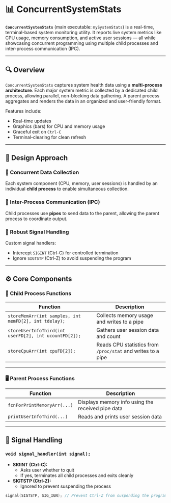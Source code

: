 # 📊 ConcurrentSystemStats

**`ConcurrentSystemStats`** (main executable: `mySystemStats`) is a real-time, terminal-based system monitoring utility. It reports live system metrics like CPU usage, memory consumption, and active user sessions — all while showcasing concurrent programming using multiple child processes and inter-process communication (IPC).

---

## 🔍 Overview

`ConcurrentSystemStats` captures system health data using a **multi-process architecture**. Each major system metric is collected by a dedicated child process, allowing parallel, non-blocking data gathering. A parent process aggregates and renders the data in an organized and user-friendly format.

Features include:
- Real-time updates
- Graphics (bars) for CPU and memory usage
- Graceful exit on `Ctrl-C`
- Terminal-clearing for clean refresh

---

## 🧠 Design Approach

### 🧵 Concurrent Data Collection
Each system component (CPU, memory, user sessions) is handled by an individual **child process** to enable simultaneous collection.

### 🔄 Inter-Process Communication (IPC)
Child processes use **pipes** to send data to the parent, allowing the parent process to coordinate output.

### 🛑 Robust Signal Handling
Custom signal handlers:
- Intercept `SIGINT` (Ctrl-C) for controlled termination
- Ignore `SIGTSTP` (Ctrl-Z) to avoid suspending the program

---

## ⚙️ Core Components

### 🔧 Child Process Functions

| Function | Description |
|---------|-------------|
| `storeMemArr(int samples, int memFD[2], int tdelay);` | Collects memory usage and writes to a pipe |
| `storeUserInfoThird(int userFD[2], int ucountFD[2]);` | Gathers user session data and count |
| `storeCpuArr(int cpuFD[2]);` | Reads CPU statistics from `/proc/stat` and writes to a pipe |

---

### 🖥️ Parent Process Functions

| Function | Description |
|---------|-------------|
| `fcnForPrintMemoryArr(...)` | Displays memory info using the received pipe data |
| `printUserInfoThird(...)` | Reads and prints user session data |

---

## 🧩 Signal Handling

### `void signal_handler(int signal);`

- **SIGINT (Ctrl-C):**
  - Asks user whether to quit
  - If yes, terminates all child processes and exits cleanly
- **SIGTSTP (Ctrl-Z):**
  - Ignored to prevent suspending the process

```c
signal(SIGTSTP, SIG_IGN); // Prevent Ctrl-Z from suspending the program

